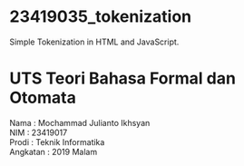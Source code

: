 # 23419035_tokenization
Simple Tokenization in HTML and JavaScript.

# UTS Teori Bahasa Formal dan Otomata

Nama      : Mochammad Julianto Ikhsyan</br>
NIM       : 23419017</br>
Prodi     : Teknik Informatika</br>
Angkatan  : 2019 Malam</br>
